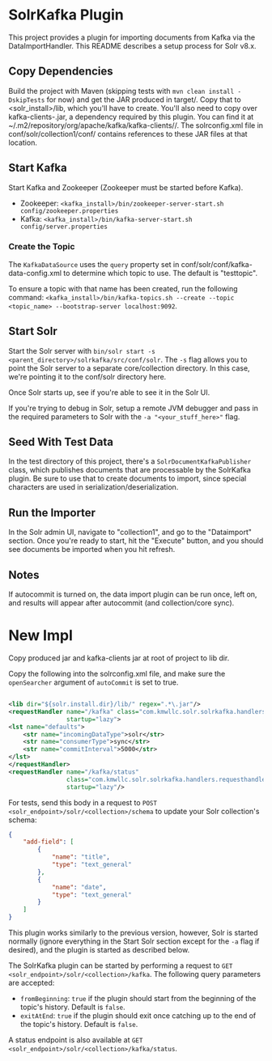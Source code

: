 # SolrKafka Plugin

This project provides a plugin for importing documents from Kafka via the DataImportHandler. This README describes
a setup process for Solr v8.x.

## Copy Dependencies

Build the project with Maven (skipping tests with `mvn clean install -DskipTests` for now) and get the JAR produced
in target/. Copy that to <solr_install>/lib, which you'll have to create. You'll also need to copy over 
kafka-clients-<version>.jar, a dependency required by this plugin. You can find it at 
~/.m2/repository/org/apache/kafka/kafka-clients/<version>/<jar>. The solrconfig.xml file in 
conf/solr/collection1/conf/ contains references to these JAR files at that location.

## Start Kafka

Start Kafka and Zookeeper (Zookeeper must be started before Kafka).

- Zookeeper: `<kafka_install>/bin/zookeeper-server-start.sh config/zookeeper.properties`
- Kafka: `<kafka_install>/bin/kafka-server-start.sh config/server.properties`

### Create the Topic

The `KafkaDataSource` uses the `query` property set in conf/solr/conf/kafka-data-config.xml to determine which
topic to use. The default is "testtopic". 

To ensure a topic with that name has been created, run the following command:
`<kafka_install>/bin/kafka-topics.sh --create --topic <topic_name> --bootstrap-server localhost:9092`.

## Start Solr

Start the Solr server with `bin/solr start -s <parent_directory>/solrkafka/src/conf/solr`. 
The `-s` flag allows you to point the
Solr server to a separate core/collection directory. In this case, we're pointing it to the conf/solr directory here.

Once Solr starts up, see if you're able to see it in the Solr UI.

If you're trying to debug in Solr, setup a remote JVM debugger and pass in the required parameters to Solr with
the `-a "<your_stuff_here>"` flag.

## Seed With Test Data

In the test directory of this project, there's a `SolrDocumentKafkaPublisher` class, which publishes documents 
that are processable by the SolrKafka plugin. Be sure to use that to create documents to import, since special
characters are used in serialization/deserialization.

## Run the Importer

In the Solr admin UI, navigate to "collection1", and go to the "Dataimport" section. Once you're ready to start, 
hit the "Execute" button, and you should see documents be imported when you hit refresh.

## Notes

If autocommit is turned on, the data import plugin can be run once, left on, and results will appear
after autocommit (and collection/core sync).


# New Impl

Copy produced jar and kafka-clients jar at root of project to lib dir.

Copy the following into the solrconfig.xml file, and make sure the `openSearcher` argument of `autoCommit` is set to true.

```xml

<lib dir="${solr.install.dir}/lib/" regex=".*\.jar"/>
<requestHandler name="/kafka" class="com.kmwllc.solr.solrkafka.handlers.requesthandlers.SolrKafkaRequestHandler"
                startup="lazy">
<lst name="defaults">
    <str name="incomingDataType">solr</str>
    <str name="consumerType">sync</str>
    <str name="commitInterval">5000</str>
</lst>
</requestHandler>
<requestHandler name="/kafka/status"
                class="com.kmwllc.solr.solrkafka.handlers.requesthandlers.SolrKafkaStatusRequestHandler"
                startup="lazy"/>
```

For tests, send this body in a request to `POST <solr_endpoint>/solr/<collection>/schema` to update your Solr collection's schema:

```json
{
    "add-field": [
        {
            "name": "title",
            "type": "text_general"
        },
        {
            "name": "date",
            "type": "text_general"
        }
    ]
}
```

This plugin works similarly to the previous version, however, Solr is started normally (ignore everything in the
Start Solr section except for the `-a` flag if desired), and the plugin is started as described below.

The SolrKafka plugin can be started by performing a request to `GET <solr_endpoint>/solr/<collection>/kafka`.
The following query parameters are accepted:

- `fromBeginning`: `true` if the plugin should start from the beginning of the topic's history. Default is `false`.
- `exitAtEnd`: `true` if the plugin should exit once catching up to the end of the topic's history. Default is `false`.

A status endpoint is also available at `GET <solr_endpoint>/solr/<collection>/kafka/status`.
